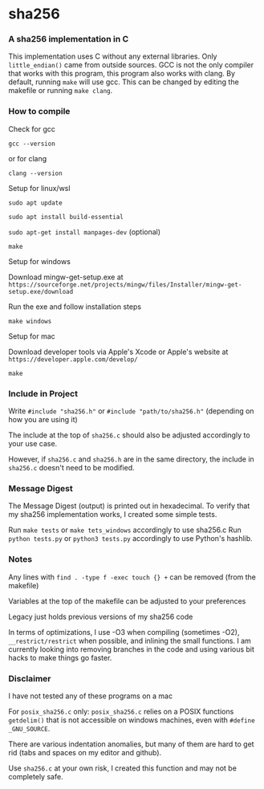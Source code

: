 # sha256

### A sha256 implementation in C

This implementation uses C without any external libraries. Only `little_endian()` came from outside sources. GCC is not the only compiler that works with this program, this program also works with clang. By default, running `make` will use gcc. This can be changed by editing the makefile or running `make clang`.

### How to compile

Check for gcc

`gcc --version`

or for clang

`clang --version`


Setup for linux/wsl

`sudo apt update`

`sudo apt install build-essential`

`sudo apt-get install manpages-dev` (optional)

`make`


Setup for windows

Download mingw-get-setup.exe at `https://sourceforge.net/projects/mingw/files/Installer/mingw-get-setup.exe/download`

Run the exe and follow installation steps

`make windows`


Setup for mac

Download developer tools via Apple's Xcode or Apple's website at `https://developer.apple.com/develop/`

`make`

### Include in Project

Write `#include "sha256.h"` or `#include "path/to/sha256.h"` (depending on how you are using it)

The include at the top of `sha256.c` should also be adjusted accordingly to your use case.

However, if `sha256.c` and `sha256.h` are in the same directory, the include in `sha256.c` doesn't need to be modified.

### Message Digest

The Message Digest (output) is printed out in hexadecimal. To verify that my sha256 implementation works, I created some simple tests.

Run `make tests` or `make tets_windows` accordingly to use sha256.c
Run `python tests.py` or `python3 tests.py` accordingly to use Python's hashlib.

### Notes

Any lines with `find . -type f -exec touch {} +` can be removed (from the makefile)

Variables at the top of the makefile can be adjusted to your preferences

Legacy just holds previous versions of my sha256 code

In terms of optimizations, I use -O3 when compiling (sometimes -O2), `__restrict/restrict` when possible, and inlining the small functions. I am currently looking into removing branches in the code and using various bit hacks to make things go faster.

### Disclaimer

I have not tested any of these programs on a mac

For `posix_sha256.c` only:
    `posix_sha256.c` relies on a POSIX functions `getdelim()` that is not accessible on windows machines, even with `#define _GNU_SOURCE`. 

There are various indentation anomalies, but many of them are hard to get rid (tabs and spaces on my editor and github).

Use `sha256.c` at your own risk, I created this function and may not be completely safe.
